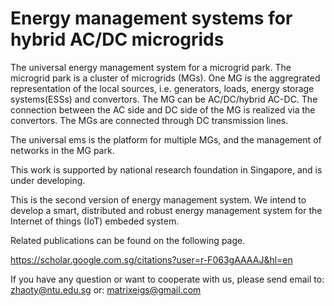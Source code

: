 # Energy management systems for hybrid AC/DC microgrids

The universal energy management system for a microgrid park.
The microgrid park is a cluster of microgrids (MGs).
One MG is the aggregrated representation of the local sources, i.e. generators, loads, energy storage systems(ESSs) and convertors. The MG can be AC/DC/hybrid AC-DC. The connection between the AC side and DC side of the MG is realized via the convertors. The MGs are connected through DC transmission lines.

The universal ems is the platform for multiple MGs, and the management of networks in the MG park.

This work is supported by national research foundation in Singapore, and is under developing.

This is the second version of energy management system. We intend to develop a smart, distributed and robust energy management system for the Internet of things (IoT) embeded system.

Related publications can be found on the following page.

https://scholar.google.com.sg/citations?user=r-F063gAAAAJ&hl=en

If you have any question or want to cooperate with us, please send email to:
zhaoty@ntu.edu.sg
or: matrixeigs@gmail.com


